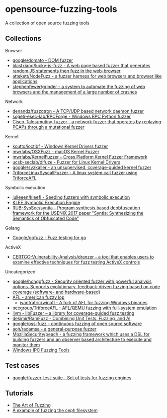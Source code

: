 # opensource-fuzzing-tools

A collection of open source fuzzing tools

## Collections

Browser

* [google/domato - DOM fuzzer](https://github.com/google/domato)
* [blastxiang/lucky-js-fuzz - A web page based fuzzer that generates random JS statements then fuzz in the web-browser](https://github.com/blastxiang/lucky-js-fuzz)
* [attekett/NodeFuzz - a fuzzer harness for web browsers and browser like applications](https://github.com/attekett/NodeFuzz)
* [stephenfewer/grinder - a system to automate the fuzzing of web browsers and the management of a large number of crashes](https://github.com/stephenfewer/grinder)

Network

* [denandz/fuzzotron - A TCP/UDP based network daemon fuzzer](https://github.com/denandz/fuzzotron)
* [sogeti-esec-lab/RPCForge - Windows RPC Python fuzzer](https://github.com/sogeti-esec-lab/RPCForge)
* [Cisco-Talos/mutiny-fuzzer - a network fuzzer that operates by replaying PCAPs through a mutational fuzzer](https://github.com/Cisco-Talos/mutiny-fuzzer)

Kernel

* [koutto/ioctlbf - Windows Kernel Drivers fuzzer](https://github.com/koutto/ioctlbf)
* [mwrlabs/OSXFuzz - macOS Kernel Fuzzer](https://github.com/mwrlabs/OSXFuzz)
* [mwrlabs/KernelFuzzer - Cross Platform Kernel Fuzzer Framework](https://github.com/mwrlabs/KernelFuzzer)
* [ucsb-seclab/difuze - Fuzzer for Linux Kernel Drivers](https://github.com/ucsb-seclab/difuze)
* [google/syzkaller - an unsupervised, coverage-guided kernel fuzzer](https://github.com/google/syzkaller/)
* [TriforceLinuxSyscallFuzzer - A linux system call fuzzer using TriforceAFL](https://github.com/nccgroup/TriforceLinuxSyscallFuzzer)

Symbolic execution

* [julieeen/kleefl - Seeding fuzzers with symbolic execution](https://github.com/julieeen/kleefl)
* [KLEE Symbolic Execution Engine](http://klee.github.io/)
* [RUB-SysSec/syntia - Program synthesis based deobfuscation framework for the USENIX 2017 paper "Syntia: Synthesizing the Semantics of Obfuscated Code"](https://github.com/RUB-SysSec/syntia)

Golang

* [Google/gofuzz - Fuzz testing for go](https://github.com/Google/gofuzz)

ActiveX

* [CERTCC-Vulnerability-Analysis/dranzer - a tool that enables users to examine effective techniques for fuzz testing ActiveX controls](https://github.com/CERTCC-Vulnerability-Analysis/dranzer)

Uncategorized

* [google/honggfuzz - Security oriented fuzzer with powerful analysis options. Supports evolutionary, feedback-driven fuzzing based on code coverage (software- and hardware-based)](https://github.com/google/honggfuzz)
* [AFL - american fuzzy lop](http://lcamtuf.coredump.cx/afl/)
  * [ivanfratric/winafl - A fork of AFL for fuzzing Windows binaries](https://github.com/ivanfratric/winafl)
* [nccgroup/TriforceAFL - AFL/QEMU fuzzing with full-system emulation](https://github.com/nccgroup/TriforceAFL)
* [llvm - libFuzzer – a library for coverage-guided fuzz testing](http://llvm.org/docs/LibFuzzer.html)
* [dekimir/RamFuzz - Combining Unit Tests, Fuzzing, and AI](https://github.com/dekimir/RamFuzz)
* [google/oss-fuzz - continuous fuzzing of open source software](https://github.com/google/oss-fuzz)
* [aoh/radamsa - a general-purpose fuzzer
](https://github.com/aoh/radamsa)
* [MozillaSecurity/peach - a fuzzing framework which uses a DSL for building fuzzers and an observer based architecture to execute and monitor them](https://github.com/MozillaSecurity/peach)
* [Windows IPC Fuzzing Tools](https://www.nccgroup.trust/us/about-us/resources/windows-ipc-fuzzing-tools/)

## Test cases

* [google/fuzzer-test-suite - Set of tests for fuzzing engines](https://github.com/google/fuzzer-test-suite)

## Tutorials

* [The Art of Fuzzing](https://sec-consult.com/wp-content/uploads/files/vulnlab/the_art_of_fuzzing_slides.pdf)
* [A example of fuzzing the ceph filesystem](https://github.com/hardenedlinux/Debian-GNU-Linux-Profiles/tree/master/docs/harbian_qa/fuzz_testing/syz_for_ceph)




